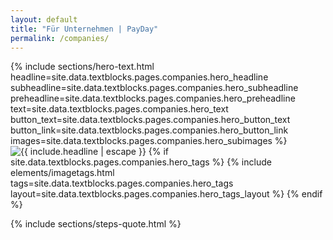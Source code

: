```yaml
---
layout: default
title: "Für Unternehmen | PayDay"
permalink: /companies/
---
```

<div class="px-4 min-h-screen h-full flex items-center pt-32">
  <div class="flex flex-col lg:flex-row items-center gap-8 max-w-7xl mx-auto h-full w-full">
        <!-- Text Content -->
        {% include sections/hero-text.html 
          headline=site.data.textblocks.pages.companies.hero_headline
          subheadline=site.data.textblocks.pages.companies.hero_subheadline
          preheadline=site.data.textblocks.pages.companies.hero_preheadline
          text=site.data.textblocks.pages.companies.hero_text
          button_text=site.data.textblocks.pages.companies.hero_button_text
          button_link=site.data.textblocks.pages.companies.hero_button_link
          images=site.data.textblocks.pages.companies.hero_subimages
          %}
        <!-- Image -->
        <div class="w-full max-w-md lg:w-1/2 flex justify-center relative mt-8 lg:mt-0">
            <img src="{{ site.data.textblocks.pages.companies.hero_image | relative_url }}" alt="{{ include.headline | escape }}"
                class="max-h-128 object-contain w-full max-w-md reveal">
            <!-- Tags -->
            {% if site.data.textblocks.pages.companies.hero_tags %}
              {% include elements/imagetags.html tags=site.data.textblocks.pages.companies.hero_tags layout=site.data.textblocks.pages.companies.hero_tags_layout %}
            {% endif %}
        </div>
    </div>
  </div>

  {% include sections/steps-quote.html %}